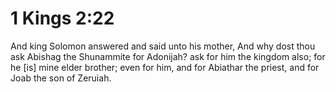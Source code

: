 # 1 Kings 2:22

And king Solomon answered and said unto his mother, And why dost thou ask Abishag the Shunammite for Adonijah? ask for him the kingdom also; for he [is] mine elder brother; even for him, and for Abiathar the priest, and for Joab the son of Zeruiah.